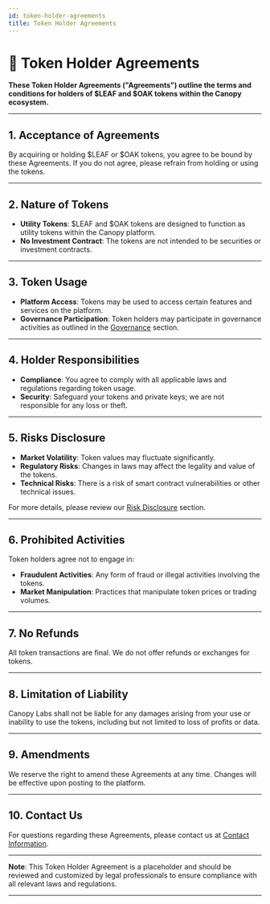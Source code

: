 ```yaml
---
id: token-holder-agreements
title: Token Holder Agreements
---
```


# 📄 Token Holder Agreements

**These Token Holder Agreements ("Agreements") outline the terms and conditions for holders of $LEAF and $OAK tokens within the Canopy ecosystem.**

---

## 1. **Acceptance of Agreements**

By acquiring or holding $LEAF or $OAK tokens, you agree to be bound by these Agreements. If you do not agree, please refrain from holding or using the tokens.

---

## 2. **Nature of Tokens**

- **Utility Tokens**: $LEAF and $OAK tokens are designed to function as utility tokens within the Canopy platform.
- **No Investment Contract**: The tokens are not intended to be securities or investment contracts.

---

## 3. **Token Usage**

- **Platform Access**: Tokens may be used to access certain features and services on the platform.
- **Governance Participation**: Token holders may participate in governance activities as outlined in the [Governance](../governance/voting-process.md) section.

---

## 4. **Holder Responsibilities**

- **Compliance**: You agree to comply with all applicable laws and regulations regarding token usage.
- **Security**: Safeguard your tokens and private keys; we are not responsible for any loss or theft.

---

## 5. **Risks Disclosure**

- **Market Volatility**: Token values may fluctuate significantly.
- **Regulatory Risks**: Changes in laws may affect the legality and value of the tokens.
- **Technical Risks**: There is a risk of smart contract vulnerabilities or other technical issues.

For more details, please review our [Risk Disclosure](../risk-disclosure/volatility-risks.md) section.

---

## 6. **Prohibited Activities**

Token holders agree not to engage in:

- **Fraudulent Activities**: Any form of fraud or illegal activities involving the tokens.
- **Market Manipulation**: Practices that manipulate token prices or trading volumes.

---

## 7. **No Refunds**

All token transactions are final. We do not offer refunds or exchanges for tokens.

---

## 8. **Limitation of Liability**

Canopy Labs shall not be liable for any damages arising from your use or inability to use the tokens, including but not limited to loss of profits or data.

---

## 9. **Amendments**

We reserve the right to amend these Agreements at any time. Changes will be effective upon posting to the platform.

---

## 10. **Contact Us**

For questions regarding these Agreements, please contact us at [Contact Information](../contact-us/contact-information.md).

---

**Note**: This Token Holder Agreement is a placeholder and should be reviewed and customized by legal professionals to ensure compliance with all relevant laws and regulations.

---
